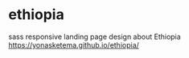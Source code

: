 # ethiopia
sass responsive landing page design  about Ethiopia
https://yonasketema.github.io/ethiopia/
